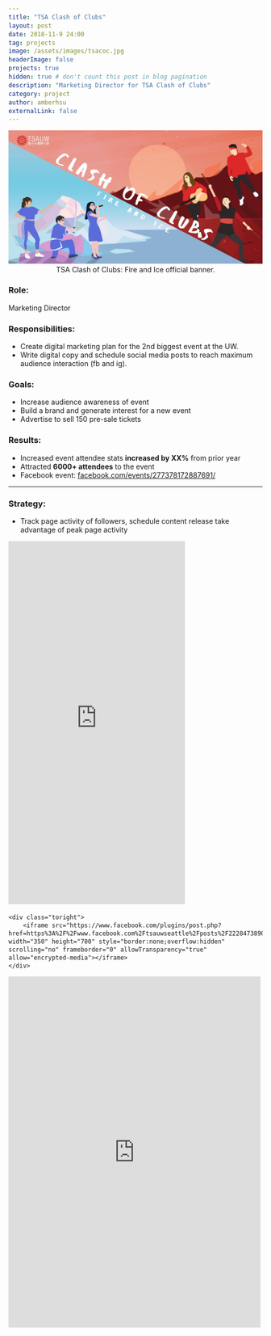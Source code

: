 ```yaml
---
title: "TSA Clash of Clubs"
layout: post
date: 2018-11-9 24:00
tag: projects
image: /assets/images/tsacoc.jpg
headerImage: false
projects: true
hidden: true # don't count this post in blog pagination
description: "Marketing Director for TSA Clash of Clubs"
category: project
author: amberhsu
externalLink: false
---
```


<div style="text-align: center">
    <img class="image" src="/assets/images/tsacoc.jpg" alt="TSA Clash of Clubs: Fire and Ice official banner." width="850"/>
    <figcaption class="caption">TSA Clash of Clubs: Fire and Ice official banner.</figcaption>
</div>


### Role: 
Marketing Director

### Responsibilities:
- Create digital marketing plan for the 2nd biggest event at the UW.
- Write digital copy and schedule social media posts to reach maximum audience interaction (fb and ig).

### Goals:
- Increase audience awareness of event
- Build a brand and generate interest for a new event
- Advertise to sell 150 pre-sale tickets

### Results:
- Increased event attendee stats **increased by XX%** from prior year
- Attracted **6000+ attendees** to the event
- Facebook event: [facebook.com/events/277378172887691/](https://www.facebook.com/events/277378172887691/)

---

### Strategy:
- Track page activity of followers, schedule content release take advantage of peak page activity

<div class="side-by-side">
    <div class="toleft">
        <iframe src="https://www.facebook.com/plugins/post.php?href=https%3A%2F%2Fwww.facebook.com%2Ftsauwseattle%2Fposts%2F2224631694273853&width=350" width="350" height="719" style="border:none;overflow:hidden" scrolling="no" frameborder="0" allowTransparency="true" allow="encrypted-media"></iframe>
    </div>

    <div class="toright">
        <iframe src="https://www.facebook.com/plugins/post.php?href=https%3A%2F%2Fwww.facebook.com%2Ftsauwseattle%2Fposts%2F2228473890556300&width=350" width="350" height="700" style="border:none;overflow:hidden" scrolling="no" frameborder="0" allowTransparency="true" allow="encrypted-media"></iframe>
    </div>
</div>

<iframe src="https://www.facebook.com/plugins/post.php?href=https%3A%2F%2Fwww.facebook.com%2Ftsauwseattle%2Fphotos%2Fa.379292032141171%2F2216217308448625%2F%3Ftype%3D3&width=500" width="500" height="695" style="border:none;overflow:hidden" scrolling="no" frameborder="0" allowTransparency="true" allow="encrypted-media"></iframe>